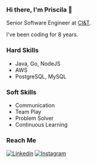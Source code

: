 ### Hi there, I'm Priscila 👋
Senior Software Engineer at [CI&T](https://ciandt.com/).

I've been coding for 8 years.

### Hard Skills
- Java, Go, NodeJS
- AWS
- PostgreSQL, MySQL

### Soft Skills
- Communication
- Team Play
- Problem Solver
- Continuous Learning

### Reach Me
[![Linkedin](https://img.shields.io/badge/linkedin-%230077B5.svg?style=for-the-badge&logo=linkedin&logoColor=white)](https://www.linkedin.com/in/priscila-albertini-da-silva/)
[![Instagram](https://img.shields.io/badge/Instagram-%23E4405F.svg?style=for-the-badge&logo=Instagram&logoColor=white)](https://www.instagram.com/priscilalbertini/)
<!--
**priscila-albertini-silva/priscila-albertini-silva** is a ✨ _special_ ✨ repository because its `README.md` (this file) appears on your GitHub profile.

Here are some ideas to get you started:

- 🔭 I’m currently working on ...
- 🌱 I’m currently learning ...
- 👯 I’m looking to collaborate on ...
- 🤔 I’m looking for help with ...
- 💬 Ask me about ...
- 📫 How to reach me: ...
- 😄 Pronouns: ...
- ⚡ Fun fact: ...
-->
